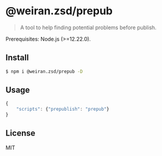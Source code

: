 # @weiran.zsd/prepub
> A tool to help finding potential problems before publish.

Prerequisites: Node.js (>=12.22.0).

## Install

```bash
$ npm i @weiran.zsd/prepub -D
```

## Usage

```js
{
    "scripts": {"prepublish": "prepub"}
}
```

## License

MIT
